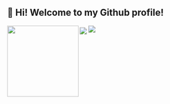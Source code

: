 ##  👋 Hi! Welcome to my Github profile!

<img align='center' src="http://mazassumnida.wtf/api/v2/generate_badge?boj=brightface">
<img src="http://mazandi.herokuapp.com/api?handle=brightface&theme=warm">

<img align='left' src="https://github-readme-stats.vercel.app/api?username=brightface" height="165">





